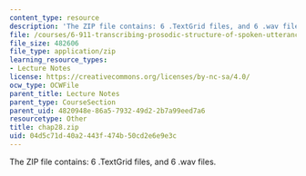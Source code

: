```yaml
---
content_type: resource
description: 'The ZIP file contains: 6 .TextGrid files, and 6 .wav files.'
file: /courses/6-911-transcribing-prosodic-structure-of-spoken-utterances-with-tobi-january-iap-2006/04d5c71d40a2443f474b50cd2e6e9e3c_chap28.zip
file_size: 482606
file_type: application/zip
learning_resource_types:
- Lecture Notes
license: https://creativecommons.org/licenses/by-nc-sa/4.0/
ocw_type: OCWFile
parent_title: Lecture Notes
parent_type: CourseSection
parent_uid: 4820948e-86a5-7932-49d2-2b7a99eed7a6
resourcetype: Other
title: chap28.zip
uid: 04d5c71d-40a2-443f-474b-50cd2e6e9e3c
---
```

The ZIP file contains: 6 .TextGrid files, and 6 .wav files.